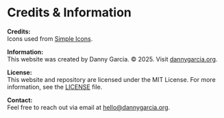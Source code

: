 # Credits & Information  

**Credits:**  
Icons used from [Simple Icons](https://simpleicons.org/).  

**Information:**  
This website was created by Danny Garcia. © 2025. Visit [dannygarcia.org](https://dannygarcia.org).  

**License:**  
This website and repository are licensed under the MIT License. For more information, see the [LICENSE](https://github.com/garcia-danny/dannygarcia.org/blob/main/LICENSE) file.  

**Contact:**  
Feel free to reach out via email at [hello@dannygarcia.org](mailto:hello@dannygarcia.org).  
